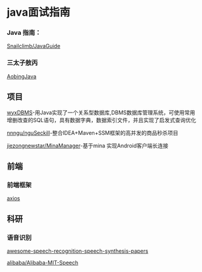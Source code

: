 # java面试指南

### Java 指南：
[Snailclimb/JavaGuide](https://github.com/Snailclimb/JavaGuide)

### 三太子敖丙
[AobingJava](https://github.com/AobingJava/JavaFamily)

## 项目
[wyxDBMS](https://github.com/wwwyanxin/wyxDBMS)-用Java实现了一个关系型数据库,DBMS数据库管理系统，可使用常用增删改查的SQL语句，具有数据字典，数据索引文件，并且实现了启发式查询优化

[nnngu/nguSeckill](https://github.com/nnngu/nguSeckill)-整合IDEA+Maven+SSM框架的高并发的商品秒杀项目

[jiezongnewstar/MinaManager](https://github.com/jiezongnewstar/MinaManager)-基于mina 实现Android客户端长连接


## 前端

### 前端框架
[axios](https://github.com/axios/axios)


## 科研

### 语音识别
[awesome-speech-recognition-speech-synthesis-papers](https://github.com/tramphero/awesome-speech-recognition-speech-synthesis-papers)

[alibaba/Alibaba-MIT-Speech](https://github.com/alibaba/Alibaba-MIT-Speech)
